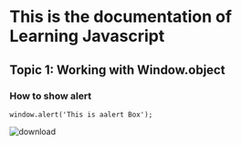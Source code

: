 # This is the documentation of Learning Javascript
## Topic 1: Working with Window.object
### How to show alert

```
window.alert('This is aalert Box');
```
![download](https://user-images.githubusercontent.com/95132489/143727935-cbff6ec6-8647-4e1b-8955-fe3507dad06b.png)
